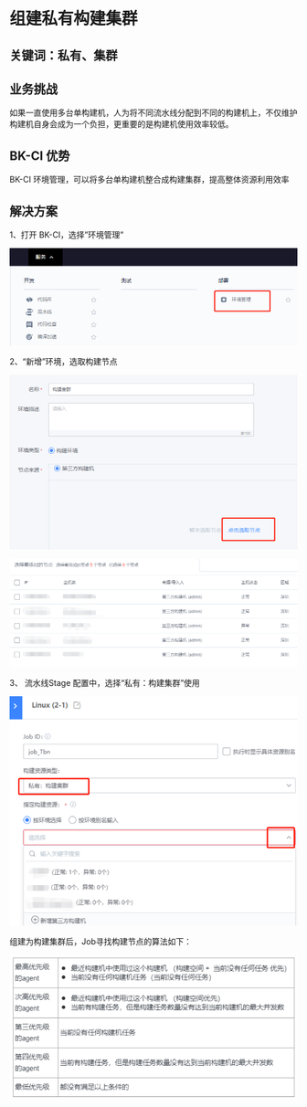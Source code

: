 # 组建私有构建集群


## 关键词：私有、集群

## 业务挑战

如果一直使用多台单构建机，人为将不同流水线分配到不同的构建机上，不仅维护构建机自身会成为一个负担，更重要的是构建机使用效率较低。

## BK-CI 优势

BK-CI 环境管理，可以将多台单构建机整合成构建集群，提高整体资源利用效率

## 解决方案

1、打开 BK-CI，选择”环境管理”

![&#x56FE;1](../../../assets/scene-Build-private-clusters-a.png)

2、“新增”环境，选取构建节点

![&#x56FE;1](../../../assets/scene-Build-private-clusters-b.png)

![&#x56FE;1](../../../assets/scene-Build-private-clusters-c.png)

3、 流水线Stage 配置中，选择“私有：构建集群”使用

![&#x56FE;1](../../../assets/scene-Build-private-clusters-d.png)

组建为构建集群后，Job寻找构建节点的算法如下：

![&#x56FE;1](../../../assets/scene-Build-private-clusters-e.png)